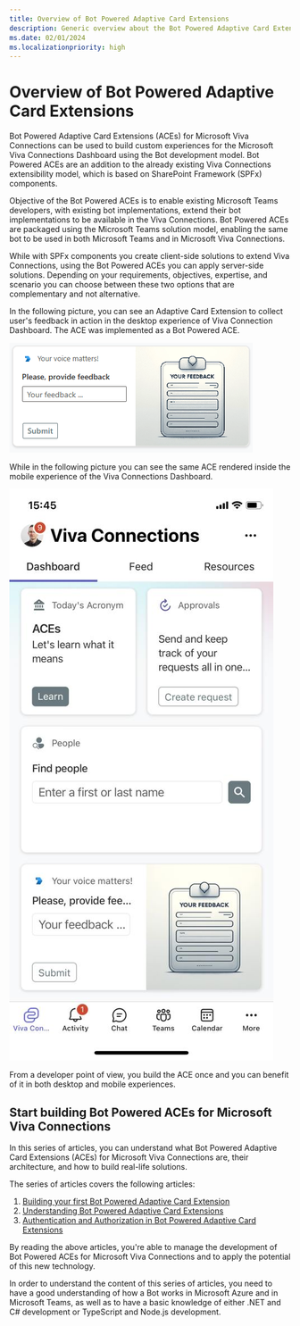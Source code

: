 ```yaml
---
title: Overview of Bot Powered Adaptive Card Extensions
description: Generic overview about the Bot Powered Adaptive Card Extensions
ms.date: 02/01/2024
ms.localizationpriority: high
---
```

# Overview of Bot Powered Adaptive Card Extensions

Bot Powered Adaptive Card Extensions (ACEs) for Microsoft Viva Connections can be used to build custom experiences for the  Microsoft Viva Connections Dashboard using the Bot development model. Bot Powered ACEs are an addition to the already existing Viva Connections extensibility model, which is based on SharePoint Framework (SPFx) components.

Objective of the Bot Powered ACEs is to enable existing Microsoft Teams developers, with existing bot implementations, extend their bot implementations to be available in the Viva Connections. Bot Powered ACEs are packaged using the Microsoft Teams solution model, enabling the same bot to be used in both Microsoft Teams and in Microsoft Viva Connections.

While with SPFx components you create client-side solutions to extend Viva Connections, using the Bot Powered ACEs you can apply server-side solutions. Depending on your requirements, objectives, expertise, and scenario you can choose between these two options that are complementary and not alternative.

In the following picture, you can see an Adaptive Card Extension to collect user's feedback in action in the desktop experience of Viva Connection Dashboard. The ACE was implemented as a Bot Powered ACE.

![An Adaptive Card Extension with a textbox to collect user's feedback and a button to submit the feedback.](./images/Bot-Powered-ACE-Collect-Feedback-UI-Desktop-01.png)

While in the following picture you can see the same ACE rendered inside the mobile experience of the Viva Connections Dashboard.

![The mobile Viva Connections Dashboard with some Adaptive Card Extensions, including one to collect user's feedback with a textbox and a button to submit the feedback.](./images/Bot-Powered-ACE-Collect-Feedback-UI-Mobile-01.jpg)

From a developer point of view, you build the ACE once and you can benefit of it in both desktop and mobile experiences.

## Start building Bot Powered ACEs for Microsoft Viva Connections

In this series of articles, you can understand what Bot Powered Adaptive Card Extensions (ACEs) for Microsoft Viva Connections are, their architecture, and how to build real-life solutions.

The series of articles covers the following articles:

1. [Building your first Bot Powered Adaptive Card Extension](./Building-Your-First-Bot-Powered-ACE.md)
1. [Understanding Bot Powered Adaptive Card Extensions](Understanding-Bot-Powered-ACEs.md)
1. [Authentication and Authorization in Bot Powered Adaptive Card Extensions](./AuthN-and-AuthZ-in-Bot-Powered-ACEs.md)

By reading the above articles, you're able to manage the development of Bot Powered ACEs for Microsoft Viva Connections and to apply the potential of this new technology.

In order to understand the content of this series of articles, you need to have a good understanding of how a Bot works in Microsoft Azure and in Microsoft Teams, as well as to have a basic knowledge of either .NET and C# development or TypeScript and Node.js development.
